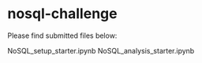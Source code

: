 # nosql-challenge

Please find submitted files below:

NoSQL_setup_starter.ipynb 
NoSQL_analysis_starter.ipynb
